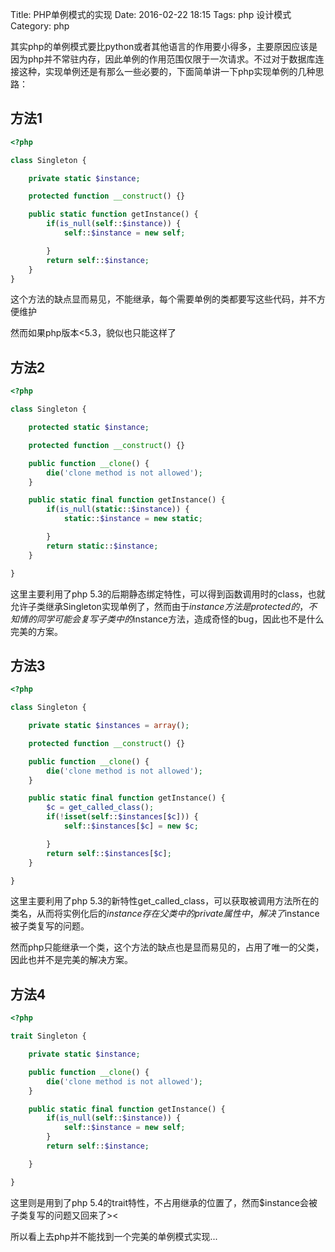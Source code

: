 Title: PHP单例模式的实现
Date: 2016-02-22 18:15
Tags: php 设计模式
Category: php

其实php的单例模式要比python或者其他语言的作用要小得多，主要原因应该是因为php并不常驻内存，因此单例的作用范围仅限于一次请求。不过对于数据库连接这种，实现单例还是有那么一些必要的，下面简单讲一下php实现单例的几种思路：

## 方法1

```php
<?php

class Singleton {

    private static $instance;

    protected function __construct() {}

    public static function getInstance() {
        if(is_null(self::$instance)) {
            self::$instance = new self;

        }
        return self::$instance;
    }
}
```
这个方法的缺点显而易见，不能继承，每个需要单例的类都要写这些代码，并不方便维护

然而如果php版本<5.3，貌似也只能这样了

## 方法2

```php
<?php

class Singleton {

    protected static $instance;

    protected function __construct() {}

    public function __clone() {
        die('clone method is not allowed');
    }

    public static final function getInstance() {
        if(is_null(static::$instance)) {
            static::$instance = new static;

        }
        return static::$instance;
    }

}
```
这里主要利用了php 5.3的后期静态绑定特性，可以得到函数调用时的class，也就允许子类继承Singleton实现单例了，然而由于$instance方法是protected的，不知情的同学可能会复写子类中的$instance方法，造成奇怪的bug，因此也不是什么完美的方案。

## 方法3

```php
<?php

class Singleton {

    private static $instances = array();

    protected function __construct() {}

    public function __clone() {
        die('clone method is not allowed');
    }

    public static final function getInstance() {
        $c = get_called_class();
        if(!isset(self::$instances[$c])) {
            self::$instances[$c] = new $c;

        }
        return self::$instances[$c];
    }

}
```
这里主要利用了php 5.3的新特性get_called_class，可以获取被调用方法所在的类名，从而将实例化后的$instance存在父类中的private属性中，解决了$instance被子类复写的问题。

然而php只能继承一个类，这个方法的缺点也是显而易见的，占用了唯一的父类，因此也并不是完美的解决方案。

## 方法4

```php
<?php

trait Singleton {

    private static $instance;

    public function __clone() {
        die('clone method is not allowed');
    }

    public static final function getInstance() {
        if(is_null(self::$instance)) {
            self::$instance = new self;
        }
        return self::$instance;

    }

}
```
这里则是用到了php 5.4的trait特性，不占用继承的位置了，然而$instance会被子类复写的问题又回来了><

所以看上去php并不能找到一个完美的单例模式实现...
